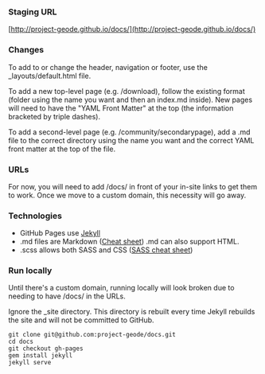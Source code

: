 ### Staging URL

[http://project-geode.github.io/docs/](http://project-geode.github.io/docs/)

### Changes

To add to or change the header, navigation or footer, use the _layouts/default.html file.

To add a new top-level page (e.g. /download), follow the existing format (folder using the name you want and then an index.md inside).  New pages will need to have the "YAML Front Matter" at the top (the information bracketed by triple dashes).

To add a second-level page (e.g. /community/secondarypage), add a .md file to the correct directory using the name you want and the correct YAML front matter at the top of the file.

### URLs

For now, you will need to add /docs/ in front of your in-site links to get them to work.  Once we move to a custom domain, this necessity will go away.

### Technologies

+ GitHub Pages use [Jekyll](http://jekyllrb.com/)
+ .md files are Markdown ([Cheat sheet](https://github.com/adam-p/markdown-here/wiki/Markdown-Cheatsheet))  .md can also support HTML.
+ .scss allows both SASS and CSS ([SASS cheat sheet](http://sass-cheatsheet.brunoscopelliti.com/))

### Run locally

Until there's a custom domain, running locally will look broken due to needing to have /docs/ in the URLs. 

Ignore the _site directory.  This directory is rebuilt every time Jekyll rebuilds the site and will not be committed to GitHub.

```
git clone git@github.com:project-geode/docs.git
cd docs
git checkout gh-pages
gem install jekyll
jekyll serve
```


